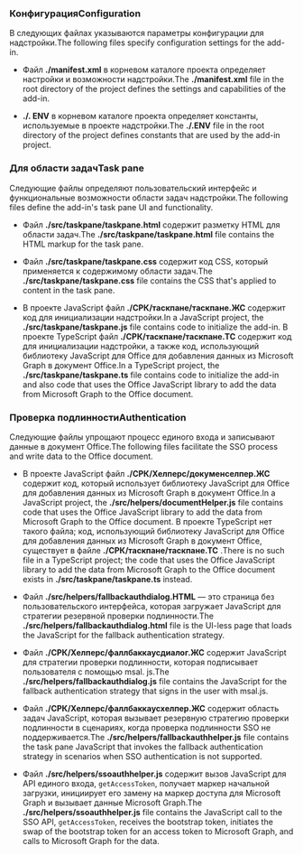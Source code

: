 ### <a name="configuration"></a><span data-ttu-id="afc5a-101">Конфигурация</span><span class="sxs-lookup"><span data-stu-id="afc5a-101">Configuration</span></span>

<span data-ttu-id="afc5a-102">В следующих файлах указываются параметры конфигурации для надстройки.</span><span class="sxs-lookup"><span data-stu-id="afc5a-102">The following files specify configuration settings for the add-in.</span></span>

- <span data-ttu-id="afc5a-103">Файл **./manifest.xml** в корневом каталоге проекта определяет настройки и возможности надстройки.</span><span class="sxs-lookup"><span data-stu-id="afc5a-103">The **./manifest.xml** file in the root directory of the project defines the settings and capabilities of the add-in.</span></span>

- <span data-ttu-id="afc5a-104">**./. ENV** в корневом каталоге проекта определяет константы, используемые в проекте надстройки.</span><span class="sxs-lookup"><span data-stu-id="afc5a-104">The **./.ENV** file in the root directory of the project defines constants that are used by the add-in project.</span></span>

### <a name="task-pane"></a><span data-ttu-id="afc5a-105">Для области задач</span><span class="sxs-lookup"><span data-stu-id="afc5a-105">Task pane</span></span> 

<span data-ttu-id="afc5a-106">Следующие файлы определяют пользовательский интерфейс и функциональные возможности области задач надстройки.</span><span class="sxs-lookup"><span data-stu-id="afc5a-106">The following files define the add-in's task pane UI and functionality.</span></span>

- <span data-ttu-id="afc5a-107">Файл **./src/taskpane/taskpane.html** содержит разметку HTML для области задач.</span><span class="sxs-lookup"><span data-stu-id="afc5a-107">The **./src/taskpane/taskpane.html** file contains the HTML markup for the task pane.</span></span>

- <span data-ttu-id="afc5a-108">Файл **./src/taskpane/taskpane.css** содержит код CSS, который применяется к содержимому области задач.</span><span class="sxs-lookup"><span data-stu-id="afc5a-108">The **./src/taskpane/taskpane.css** file contains the CSS that's applied to content in the task pane.</span></span>

- <span data-ttu-id="afc5a-109">В проекте JavaScript файл **./СРК/таскпане/таскпане.ЖС** содержит код для инициализации надстройки.</span><span class="sxs-lookup"><span data-stu-id="afc5a-109">In a JavaScript project, the **./src/taskpane/taskpane.js** file contains code to initialize the add-in.</span></span> <span data-ttu-id="afc5a-110">В проекте TypeScript файл **./СРК/таскпане/таскпане.ТС** содержит код для инициализации надстройки, а также код, использующий библиотеку JavaScript для Office для добавления данных из Microsoft Graph в документ Office.</span><span class="sxs-lookup"><span data-stu-id="afc5a-110">In a TypeScript project, the **./src/taskpane/taskpane.ts** file contains code to initialize the add-in and also code that uses the Office JavaScript library to add the data from Microsoft Graph to the Office document.</span></span>

### <a name="authentication"></a><span data-ttu-id="afc5a-111">Проверка подлинности</span><span class="sxs-lookup"><span data-stu-id="afc5a-111">Authentication</span></span>

<span data-ttu-id="afc5a-112">Следующие файлы упрощают процесс единого входа и записывают данные в документ Office.</span><span class="sxs-lookup"><span data-stu-id="afc5a-112">The following files facilitate the SSO process and write data to the Office document.</span></span>

- <span data-ttu-id="afc5a-113">В проекте JavaScript файл **./СРК/Хелперс/докуменселпер.ЖС** содержит код, который использует библиотеку JavaScript для Office для добавления данных из Microsoft Graph в документ Office.</span><span class="sxs-lookup"><span data-stu-id="afc5a-113">In a JavaScript project, the **./src/helpers/documentHelper.js** file contains code that uses the Office JavaScript library to add the data from Microsoft Graph to the Office document.</span></span> <span data-ttu-id="afc5a-114">В проекте TypeScript нет такого файла; код, использующий библиотеку JavaScript для Office для добавления данных из Microsoft Graph в документ Office, существует в файле **./СРК/таскпане/таскпане.ТС** .</span><span class="sxs-lookup"><span data-stu-id="afc5a-114">There is no such file in a TypeScript project; the code that uses the Office JavaScript library to add the data from Microsoft Graph to the Office document exists in **./src/taskpane/taskpane.ts** instead.</span></span>

- <span data-ttu-id="afc5a-115">Файл **./src/helpers/fallbackauthdialog.HTML** — это страница без пользовательского интерфейса, которая загружает JavaScript для стратегии резервной проверки подлинности.</span><span class="sxs-lookup"><span data-stu-id="afc5a-115">The **./src/helpers/fallbackauthdialog.html** file is the UI-less page that loads the JavaScript for the fallback authentication strategy.</span></span>

- <span data-ttu-id="afc5a-116">Файл **./СРК/Хелперс/фаллбаккаусдиалог.ЖС** содержит JavaScript для стратегии проверки подлинности, которая подписывает пользователя с помощью msal. js.</span><span class="sxs-lookup"><span data-stu-id="afc5a-116">The **./src/helpers/fallbackauthdialog.js** file contains the JavaScript for the fallback authentication strategy that signs in the user with msal.js.</span></span>

- <span data-ttu-id="afc5a-117">Файл **./СРК/Хелперс/фаллбаккаусхелпер.ЖС** содержит область задач JavaScript, которая вызывает резервную стратегию проверки подлинности в сценариях, когда проверка подлинности SSO не поддерживается.</span><span class="sxs-lookup"><span data-stu-id="afc5a-117">The **./src/helpers/fallbackauthhelper.js** file contains the task pane JavaScript that invokes the fallback authentication strategy in scenarios when SSO authentication is not supported.</span></span>

- <span data-ttu-id="afc5a-118">Файл **./src/helpers/ssoauthhelper.js** содержит вызов JavaScript для API единого входа, `getAccessToken`, получает маркер начальной загрузки, инициирует его замену на маркер доступа для Microsoft Graph и вызывает данные Microsoft Graph.</span><span class="sxs-lookup"><span data-stu-id="afc5a-118">The **./src/helpers/ssoauthhelper.js** file contains the JavaScript call to the SSO API, `getAccessToken`, receives the bootstrap token, initiates the swap of the bootstrap token for an access token to Microsoft Graph, and calls to Microsoft Graph for the data.</span></span>